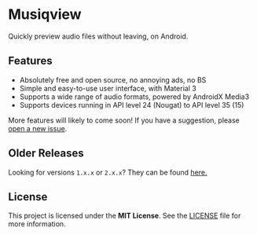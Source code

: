# Musiqview
Quickly preview audio files without leaving, on Android.

## Features
- Absolutely free and open source, no annoying ads, no BS
- Simple and easy-to-use user interface, with Material 3 
- Supports a wide range of audio formats, powered by AndroidX Media3
- Supports devices running in API level 24 (Nougat) to API level 35 (15)

More features will likely to come soon! If you have a suggestion,
please [open a new issue](https://github.com/borfei/musiqview/issues/new).

## Older Releases
Looking for versions `1.x.x` or `2.x.x`?
They can be found [here.](https://www.dropbox.com/scl/fo/jpjckonzkq4cyikut62vf/ACJPtPmIVhp7T6E5PypsLXo?rlkey=g5sjtuem32ena4iu2y5hvn0vl&st=6dzfxghn&dl=0)

## License
This project is licensed under the **MIT License**.
See the [LICENSE](LICENSE) file for more information.
